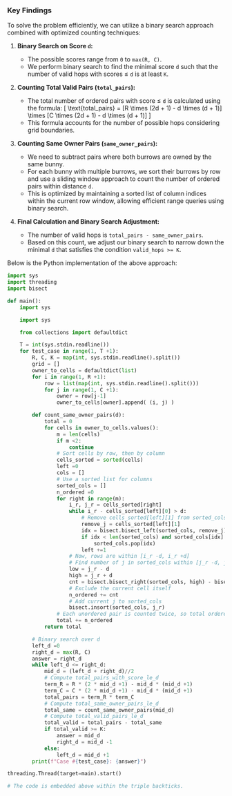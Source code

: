 ### Key Findings

To solve the problem efficiently, we can utilize a binary search approach combined with optimized counting techniques:

1. **Binary Search on Score `d`:** 
   - The possible scores range from `0` to `max(R, C)`. 
   - We perform binary search to find the minimal score `d` such that the number of valid hops with scores ≤ `d` is at least `K`.

2. **Counting Total Valid Pairs (`total_pairs`):**
   - The total number of ordered pairs with score ≤ `d` is calculated using the formula:
     \[
     \text{total\_pairs} = [R \times (2d + 1) - d \times (d + 1)] \times [C \times (2d + 1) - d \times (d + 1)]
     \]
   - This formula accounts for the number of possible hops considering grid boundaries.

3. **Counting Same Owner Pairs (`same_owner_pairs`):**
   - We need to subtract pairs where both burrows are owned by the same bunny.
   - For each bunny with multiple burrows, we sort their burrows by row and use a sliding window approach to count the number of ordered pairs within distance `d`.
   - This is optimized by maintaining a sorted list of column indices within the current row window, allowing efficient range queries using binary search.

4. **Final Calculation and Binary Search Adjustment:**
   - The number of valid hops is `total_pairs - same_owner_pairs`.
   - Based on this count, we adjust our binary search to narrow down the minimal `d` that satisfies the condition `valid_hops >= K`.

Below is the Python implementation of the above approach:

```python
import sys
import threading
import bisect

def main():
    import sys

    import sys

    from collections import defaultdict

    T = int(sys.stdin.readline())
    for test_case in range(1, T +1):
        R, C, K = map(int, sys.stdin.readline().split())
        grid = []
        owner_to_cells = defaultdict(list)
        for i in range(1, R +1):
            row = list(map(int, sys.stdin.readline().split()))
            for j in range(1, C +1):
                owner = row[j-1]
                owner_to_cells[owner].append( (i, j) )

        def count_same_owner_pairs(d):
            total = 0
            for cells in owner_to_cells.values():
                m = len(cells)
                if m <2:
                    continue
                # Sort cells by row, then by column
                cells_sorted = sorted(cells)
                left =0
                cols = []
                # Use a sorted list for columns
                sorted_cols = []
                n_ordered =0
                for right in range(m):
                    i_r, j_r = cells_sorted[right]
                    while i_r - cells_sorted[left][0] > d:
                        # Remove cells_sorted[left][1] from sorted_cols
                        remove_j = cells_sorted[left][1]
                        idx = bisect.bisect_left(sorted_cols, remove_j)
                        if idx < len(sorted_cols) and sorted_cols[idx] == remove_j:
                            sorted_cols.pop(idx)
                        left +=1
                    # Now, rows are within [i_r -d, i_r +d]
                    # Find number of j in sorted_cols within [j_r -d, j_r +d]
                    low = j_r - d
                    high = j_r + d
                    cnt = bisect.bisect_right(sorted_cols, high) - bisect.bisect_left(sorted_cols, low)
                    # Exclude the current cell itself
                    n_ordered += cnt
                    # Add current j to sorted_cols
                    bisect.insort(sorted_cols, j_r)
                # Each unordered pair is counted twice, so total ordered pairs is n_ordered
                total += n_ordered
            return total

        # Binary search over d
        left_d =0
        right_d = max(R, C)
        answer = right_d
        while left_d <= right_d:
            mid_d = (left_d + right_d)//2
            # Compute total_pairs_with_score_le_d
            term_R = R * (2 * mid_d +1) - mid_d * (mid_d +1)
            term_C = C * (2 * mid_d +1) - mid_d * (mid_d +1)
            total_pairs = term_R * term_C
            # Compute total_same_owner_pairs_le_d
            total_same = count_same_owner_pairs(mid_d)
            # Compute total_valid_pairs_le_d
            total_valid = total_pairs - total_same
            if total_valid >= K:
                answer = mid_d
                right_d = mid_d -1
            else:
                left_d = mid_d +1
        print(f"Case #{test_case}: {answer}")

threading.Thread(target=main).start()
```

```python
# The code is embedded above within the triple backticks.
```